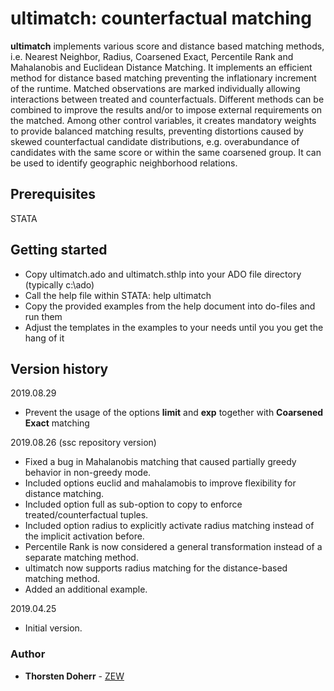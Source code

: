 # ultimatch: counterfactual matching
**ultimatch** implements various score and distance based matching methods, i.e. Nearest Neighbor, Radius, Coarsened Exact, Percentile Rank and Mahalanobis and Euclidean Distance Matching. It implements an efficient method for distance based matching preventing the inflationary increment of the runtime. Matched observations are marked individually allowing interactions between treated and counterfactuals. Different methods can be combined to improve the results and/or to impose external requirements on the matched. Among other control variables, it creates mandatory weights to provide balanced matching results, preventing distortions caused by skewed counterfactual candidate distributions, e.g. overabundance of candidates with the same score or within  the same coarsened group. It can be used to identify geographic neighborhood relations.
## Prerequisites
STATA
## Getting started
* Copy ultimatch.ado and ultimatch.sthlp into your ADO file directory (typically c:\ado)
* Call the help file within STATA: help ultimatch
* Copy the provided examples from the help document into do-files and run them
* Adjust the templates in the examples to your needs until you you get the hang of it
## Version history
2019.08.29
* Prevent the usage of the options **limit** and **exp** together with **Coarsened Exact** matching

2019.08.26 (ssc repository version)
* Fixed a bug in Mahalanobis matching that caused partially greedy behavior in non-greedy mode.
* Included options euclid and mahalamobis to improve flexibility for distance matching.
* Included option full as sub-option to copy to enforce treated/counterfactual tuples.
* Included option radius to explicitly activate radius matching instead of the implicit activation before.
* Percentile Rank is now considered a general transformation instead of a separate matching method.
* ultimatch now supports radius matching for the distance-based matching method.
* Added an additional example.

2019.04.25
* Initial version.
### Author
* **Thorsten Doherr** - [ZEW](https://www.zew.de/en/team/tdo/)
